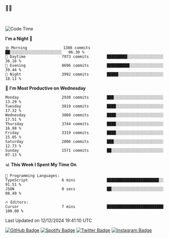 ### 🤙🍺

<!-- <a href="https://github-readme-stats.vercel.app/api?username=hzak2xx&count_private=true&show_icons=true&theme=dracula">
  <img align="center" src="https://github-readme-stats.vercel.app/api?username=hzak2xx&count_private=true&show_icons=true&theme=dracula" />
</a>
</br> -->
</br>

<!--START_SECTION:waka-->
![Code Time](http://img.shields.io/badge/Code%20Time-3%2C659%20hrs%2023%20mins-blue)

**I'm a Night 🦉** 

```text
🌞 Morning                1388 commits        ██░░░░░░░░░░░░░░░░░░░░░░░   06.30 % 
🌆 Daytime                7973 commits        █████████░░░░░░░░░░░░░░░░   36.16 % 
🌃 Evening                8696 commits        ██████████░░░░░░░░░░░░░░░   39.44 % 
🌙 Night                  3992 commits        █████░░░░░░░░░░░░░░░░░░░░   18.11 % 
```
📅 **I'm Most Productive on Wednesday** 

```text
Monday                   2930 commits        ███░░░░░░░░░░░░░░░░░░░░░░   13.29 % 
Tuesday                  3819 commits        ████░░░░░░░░░░░░░░░░░░░░░   17.32 % 
Wednesday                3860 commits        ████░░░░░░░░░░░░░░░░░░░░░   17.51 % 
Thursday                 3744 commits        ████░░░░░░░░░░░░░░░░░░░░░   16.98 % 
Friday                   3319 commits        ████░░░░░░░░░░░░░░░░░░░░░   15.05 % 
Saturday                 2806 commits        ███░░░░░░░░░░░░░░░░░░░░░░   12.73 % 
Sunday                   1571 commits        ██░░░░░░░░░░░░░░░░░░░░░░░   07.13 % 
```


📊 **This Week I Spent My Time On** 

```text
💬 Programming Languages: 
TypeScript               6 mins              ███████████████████████░░   91.51 % 
JSON                     0 secs              ██░░░░░░░░░░░░░░░░░░░░░░░   08.49 % 

🔥 Editors: 
Cursor                   7 mins              █████████████████████████   100.00 % 
```


 Last Updated on 12/12/2024 19:41:10 UTC
<!--END_SECTION:waka-->

[![GitHub Badge](https://img.shields.io/badge/GitHub-100000?style=for-the-badge&logo=github&logoColor=white)](https://github.com/hzak2xx)
[![Spotify Badge](https://img.shields.io/badge/Spotify-1ED760?&style=for-the-badge&logo=spotify&logoColor=white)](https://open.spotify.com/user/uf90s6sbbh75a1mt44clkhkvf)
[![Twitter Badge](https://img.shields.io/badge/Twitter-1DA1F2?style=for-the-badge&logo=twitter&logoColor=white)](https://twitter.com/hzak2xx)
[![Instagram Badge](https://img.shields.io/badge/Instagram-E4405F?style=for-the-badge&logo=instagram&logoColor=white)](https://www.instagram.com/hzak2xx/)
